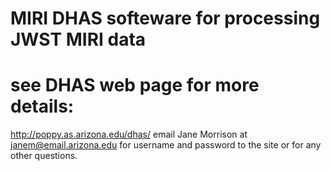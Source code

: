 # MIRI DHAS softeware for processing JWST MIRI data
# see  DHAS web page for more details:
http://poppy.as.arizona.edu/dhas/
email Jane Morrison at  janem@email.arizona.edu for username and
password to the site or for any other questions.

  

